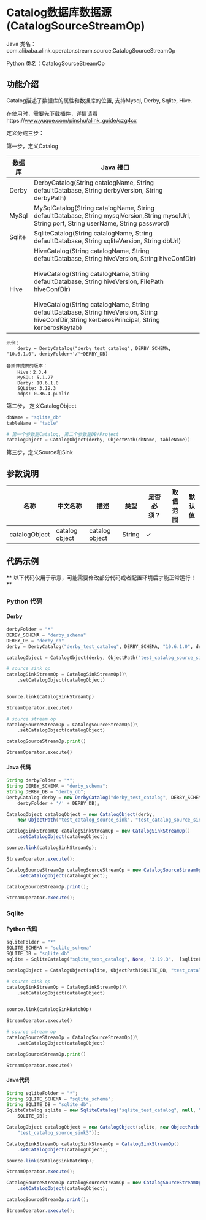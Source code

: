# Catalog数据库数据源 (CatalogSourceStreamOp)
Java 类名：com.alibaba.alink.operator.stream.source.CatalogSourceStreamOp

Python 类名：CatalogSourceStreamOp


## 功能介绍
Catalog描述了数据库的属性和数据库的位置, 支持Mysql, Derby, Sqlite, Hive.

在使用时，需要先下载插件，详情请看https://www.yuque.com/pinshu/alink_guide/czg4cx

定义分成三步：

第一步，定义Catalog

| 数据库 | Java 接口 |
|---|---|
|Derby | DerbyCatalog(String catalogName, String defaultDatabase, String derbyVersion, String derbyPath)
|MySql | MySqlCatalog(String catalogName, String defaultDatabase, String mysqlVersion,String mysqlUrl, String port, String userName, String password)
|Sqlite | SqliteCatalog(String catalogName, String defaultDatabase, String sqliteVersion, String dbUrl)
|Hive | HiveCatalog(String catalogName, String defaultDatabase, String hiveVersion, String hiveConfDir) <br> <br> HiveCatalog(String catalogName, String defaultDatabase, String hiveVersion, FilePath hiveConfDir) <br> <br> HiveCatalog(String catalogName, String defaultDatabase, String hiveVersion, String hiveConfDir,String kerberosPrincipal, String kerberosKeytab)


    示例：
        derby = DerbyCatalog("derby_test_catalog", DERBY_SCHEMA, "10.6.1.0", derbyFolder+'/'+DERBY_DB)

    各插件提供的版本：
        Hive：2.3.4
        MySQL: 5.1.27
        Derby: 10.6.1.0
        SQLite: 3.19.3
        odps: 0.36.4-public
  

第二步， 定义CatalogObject


```Python
dbName = "sqlite_db"
tableName = "table"

# 第一个参数是Catalog, 第二个参数是DB/Project
catalogObject = CatalogObject(derby, ObjectPath(dbName, tableName))
```

第三步，定义Source和Sink



## 参数说明

| 名称 | 中文名称 | 描述 | 类型 | 是否必须？ | 取值范围 | 默认值 |
| --- | --- | --- | --- | --- | --- | --- |
| catalogObject | catalog object | catalog object | String | ✓ |  |  |


## 代码示例

** 以下代码仅用于示意，可能需要修改部分代码或者配置环境后才能正常运行！**

### Python 代码
#### Derby
```python
derbyFolder = "*"
DERBY_SCHEMA = "derby_schema"
DERBY_DB = "derby_db"
derby = DerbyCatalog("derby_test_catalog", DERBY_SCHEMA, "10.6.1.0", derbyFolder+'/'+DERBY_DB)

catalogObject = CatalogObject(derby, ObjectPath("test_catalog_source_sink", "test_catalog_source_sink3"))

# source sink op
catalogSinkStreamOp = CatalogSinkStreamOp()\
    .setCatalogObject(catalogObject)
     

source.link(catalogSinkStreamOp)

StreamOperator.execute()

# source stream op
catalogSourceStreamOp = CatalogSourceStreamOp()\
    .setCatalogObject(catalogObject)

catalogSourceStreamOp.print()

StreamOperator.execute()

```

#### Java 代码

```java
String derbyFolder = "*";
String DERBY_SCHEMA = "derby_schema";
String DERBY_DB = "derby_db";
DerbyCatalog derby = new DerbyCatalog("derby_test_catalog", DERBY_SCHEMA, "10.6.1.0",
	derbyFolder + '/' + DERBY_DB);

CatalogObject catalogObject = new CatalogObject(derby,
	new ObjectPath("test_catalog_source_sink", "test_catalog_source_sink3"));

CatalogSinkStreamOp catalogSinkStreamOp = new CatalogSinkStreamOp()
	.setCatalogObject(catalogObject);

source.link(catalogSinkStreamOp);

StreamOperator.execute();

CatalogSourceStreamOp catalogSourceStreamOp = new CatalogSourceStreamOp()
	.setCatalogObject(catalogObject);

catalogSourceStreamOp.print();

StreamOperator.execute();
```

### Sqlite

####  Python 代码

```python
sqliteFolder = "*"
SQLITE_SCHEMA = "sqlite_schema"
SQLITE_DB = "sqlite_db"
sqlite = SqliteCatalog("sqlite_test_catalog", None, "3.19.3",  [sqliteFolder+'/'+SQLITE_DB])

catalogObject = CatalogObject(sqlite, ObjectPath(SQLITE_DB, "test_catalog_source_sink3"))

# source sink op
catalogSinkStreamOp = CatalogSinkStreamOp()\
    .setCatalogObject(catalogObject)
     

source.link(catalogSinkBatchOp)

StreamOperator.execute()

# source stream op
catalogSourceStreamOp = CatalogSourceStreamOp()\
    .setCatalogObject(catalogObject)

catalogSourceStreamOp.print()

StreamOperator.execute()

```

#### Java代码

```java
String sqliteFolder = "*";
String SQLITE_SCHEMA = "sqlite_schema";
String SQLITE_DB = "sqlite_db";
SqliteCatalog sqlite = new SqliteCatalog("sqlite_test_catalog", null, "3.19.3", sqliteFolder + '/' +
	SQLITE_DB);

CatalogObject catalogObject = new CatalogObject(sqlite, new ObjectPath(SQLITE_DB,
	"test_catalog_source_sink3"));

CatalogSinkStreamOp catalogSinkStreamOp = CatalogSinkStreamOp()
	.setCatalogObject(catalogObject);

source.link(catalogSinkBatchOp);

StreamOperator.execute();

CatalogSourceStreamOp catalogSourceStreamOp = new CatalogSourceStreamOp()
	.setCatalogObject(catalogObject);

catalogSourceStreamOp.print();

StreamOperator.execute();
```
